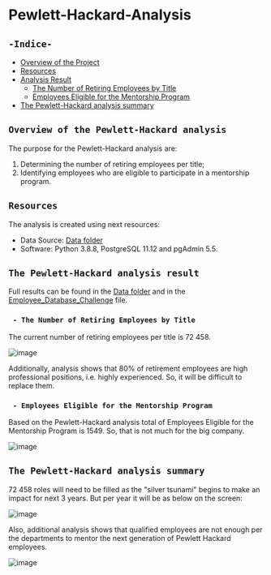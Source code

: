 # Pewlett-Hackard-Analysis
## `-Indice-`	
	
- [Overview of the Project](#overview-of-the-Pewlett-Hackard-analysis)	
- [Resources](#resources)	
- [Analysis Result](#the-Pewlett-Hackard-analysis-result)	
  - [The Number of Retiring Employees by Title](#the-number-of-retiring-employees-by-title)	
  - [Employees Eligible for the Mentorship Program](#employees-eligible-for-the-Mentorship-Program)
- [The Pewlett-Hackard analysis summary](#the-Pewlett-Hackard-analysis-summary)	
	
## `Overview of the Pewlett-Hackard analysis`	
	
The purpose for the Pewlett-Hackard analysis are: 	
1. Determining the number of retiring employees per title; 
2. Identifying employees who are eligible to participate in a mentorship program.	
## `Resources`	
The analysis is created using next resources:	
  - Data Source: [Data folder](./Data/)	
  - Software: Python 3.8.8, PostgreSQL 11.12 and pgAdmin 5.5.	
## `The Pewlett-Hackard analysis result`	
	
Full results can be found in the [Data folder](./Data) and in the [Employee_Database_Challenge](./Employee_Database_challenge.sql) file.	
  ### ` - The Number of Retiring Employees by Title`	

The current number of retiring employees per title is 72 458.
  
![image](https://user-images.githubusercontent.com/68247343/129509447-be1ff19b-737b-4bfa-84d7-3efde9886c3b.png)

Additionally, analysis shows that 80% of retirement employees are high professional positions, i.e. highly experienced. So, it will be difficult to replace them.

  ### ` - Employees Eligible for the Mentorship Program`	

Based on the Pewlett-Hackard analysis total of Employees Eligible for the Mentorship Program is 1549. So, that is not much for the big company.

![image](https://user-images.githubusercontent.com/68247343/129509398-cbb9efb5-0d05-4bff-b52a-d3e61e1cdd1b.png)

## `The Pewlett-Hackard analysis summary`	

72 458 roles will need to be filled as the "silver tsunami" begins to make an impact for next 3 years. 
But per year it will be as below on the screen:

![image](https://user-images.githubusercontent.com/68247343/129509377-89a11bc3-fb30-496e-aaab-2fe542067cbf.png)


Also, additional analysis shows that qualified employees are not enough per the departments to mentor the next generation of Pewlett Hackard employees.

![image](https://user-images.githubusercontent.com/68247343/129509350-a26e156a-9dee-4706-97fd-44db4511d997.png)
